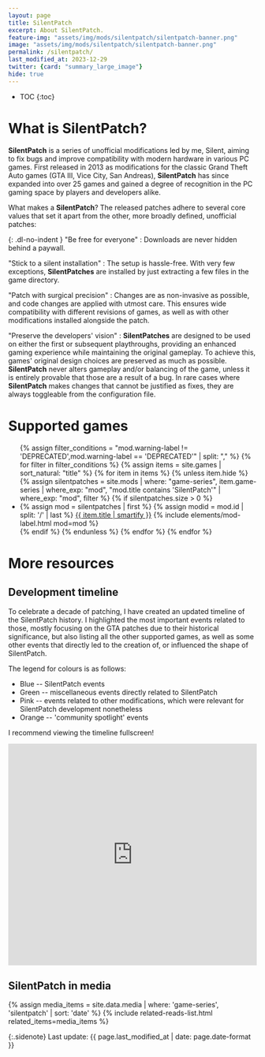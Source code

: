 ```yaml
---
layout: page
title: SilentPatch
excerpt: About SilentPatch.
feature-img: "assets/img/mods/silentpatch/silentpatch-banner.png"
image: "assets/img/mods/silentpatch/silentpatch-banner.png"
permalink: /silentpatch/
last_modified_at: 2023-12-29
twitter: {card: "summary_large_image"}
hide: true
---
```


* TOC
{:toc}

# What is SilentPatch?

**SilentPatch** is a series of unofficial modifications led by me, Silent, aiming to fix bugs and improve compatibility with modern hardware in various PC games.
First released in 2013 as modifications for the classic Grand Theft Auto games (GTA III, Vice City, San Andreas),
**SilentPatch** has since expanded into over 25 games and gained a degree of recognition in the PC gaming space by players and developers alike.

What makes a **SilentPatch**? The released patches adhere to several core values that set it apart from the other, more broadly defined, unofficial patches:

{: .dl-no-indent }
"Be free for everyone"
: Downloads are never hidden behind a paywall.

"Stick to a silent installation"
: The setup is hassle-free. With very few exceptions, **SilentPatches** are installed by just extracting a few files in the game directory.

"Patch with surgical precision"
: Changes are as non-invasive as possible, and code changes are applied with utmost care. This ensures wide compatibility with different revisions of games,
  as well as with other modifications installed alongside the patch.

"Preserve the developers' vision"
: **SilentPatches** are designed to be used on either the first or subsequent playthroughs, providing an enhanced gaming experience
  while maintaining the original gameplay. To achieve this, games' original design choices are preserved as much as possible. **SilentPatch** never alters gameplay and/or balancing of the game,
  unless it is entirely provable that those are a result of a bug. In rare cases where **SilentPatch** makes changes that cannot be justified as fixes,
  they are always toggleable from the configuration file.

# Supported games

<ul class="tag-posts">
{% assign filter_conditions = "mod.warning-label != 'DEPRECATED',mod.warning-label == 'DEPRECATED'" | split: "," %}
{% for filter in filter_conditions %}
    {% assign items = site.games | sort_natural: "title" %}
    {% for item in items %}
        {% unless item.hide %}
            {% assign silentpatches = site.mods | where: "game-series", item.game-series | where_exp: "mod", "mod.title contains 'SilentPatch'" | where_exp: "mod", filter %}
            {% if silentpatches.size > 0 %}
                <li>
                    {% assign mod = silentpatches | first %}
                    {% assign modid = mod.id | split: '/' | last %}
                    <a href="{{ item.url | relative_url }}#{{ modid }}"><i class="far fa-list-alt" aria-hidden="true"></i> {{ item.title | smartify }}</a>
                    {% include elements/mod-label.html mod=mod %}
                </li>
            {% endif %}
        {% endunless %}
    {% endfor %}
{% endfor %}
</ul>

# More resources

## Development timeline

To celebrate a decade of patching, I have created an updated timeline of the SilentPatch history.
I highlighted the most important events related to those, mostly focusing on the GTA patches due to their historical significance,
but also listing all the other supported games, as well as some other events that directly led to the creation of, or influenced the shape of SilentPatch.

The legend for colours is as follows:
* Blue -- SilentPatch events
* Green -- miscellaneous events directly related to SilentPatch
* Pink -- events related to other modifications, which were relevant for SilentPatch development nonetheless
* Orange -- 'community spotlight' events

I recommend viewing the timeline fullscreen!
<iframe width="100%" height="450" src="https://time.graphics/embed?v=1&id=202189" frameborder="0" allowfullscreen></iframe>

## SilentPatch in media

{% assign media_items = site.data.media | where: 'game-series', 'silentpatch' | sort: 'date' %}
{% include related-reads-list.html related_items=media_items %}

{:.sidenote}
Last update: {{ page.last_modified_at | date: page.date-format }}
